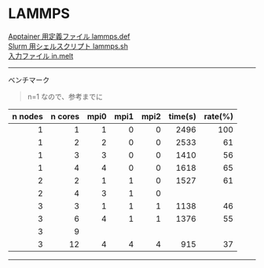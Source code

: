 # LAMMPS

[Apptainer 用定義ファイル lammps.def](lammps.def)<br>
[Slurm 用シェルスクリプト lammps.sh](lammps.sh)<br>
[入力ファイル in.melt](in.melt)<br>

---
ベンチマーク
> n=1 なので、参考までに

|n nodes|n cores|mpi0|mpi1|mpi2|time(s)|rate(%)|
|--:|--:|--:|--:|--:|--:|--:|
|1|1|1|0|0|2496|100|
|1|2|2|0|0|2533|61|
|1|3|3|0|0|1410|56|
|1|4|4|0|0|1618|65|
|2|2|1|1|0|1527|61|
|2|4|3|1|0|||
|3|3|1|1|1|1138|46|
|3|6|4|1|1|1376|55|
|3|9||||||
|3|12|4|4|4|915|37|
---
